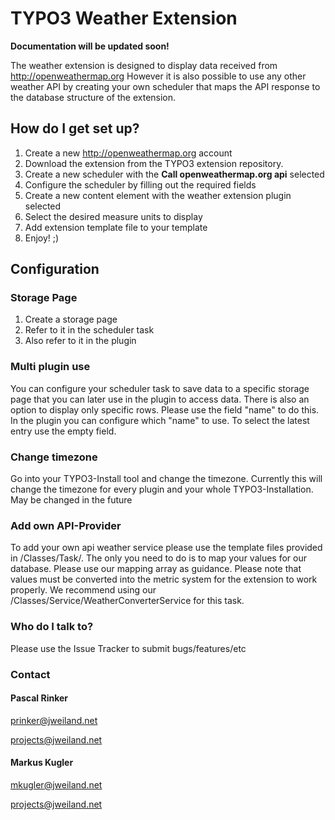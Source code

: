# TYPO3 Weather Extension #

**Documentation will be updated soon!**

The weather extension is designed to display data received from http://openweathermap.org
However it is also possible to use any other weather API by creating your own scheduler that maps the API response to the database structure of the extension.

## How do I get set up? ##

1. Create a new http://openweathermap.org account 
1. Download the extension from the TYPO3 extension repository.
1. Create a new scheduler with the **Call openweathermap.org api** selected
1. Configure the scheduler by filling out the required fields
1. Create a new content element with the weather extension plugin selected
1. Select the desired measure units to display
1. Add extension template file to your template
1. Enjoy! ;)

## Configuration ##
### Storage Page ###
1. Create a storage page
1. Refer to it in the scheduler task
1. Also refer to it in the plugin

### Multi plugin use ###
You can configure your scheduler task to save data to a specific storage page that you can later use in the plugin to access data.
There is also an option to display only specific rows. Please use the field "name" to do this. In the plugin you can configure which "name" to use. To select the latest entry use the empty field.

### Change timezone ###
Go into your TYPO3-Install tool and change the timezone. Currently this will change the timezone for every plugin and your whole TYPO3-Installation. May be changed in the future

### Add own API-Provider ###
To add your own api weather service please use the template files provided in /Classes/Task/. The only you need to do is to map your values for our database. Please use our mapping array as guidance. Please note that values must be converted into the metric system for the extension to work properly. We recommend using our /Classes/Service/WeatherConverterService for this task.


### Who do I talk to? ###

Please use the Issue Tracker to submit bugs/features/etc

### Contact ###
#### Pascal Rinker ####
prinker@jweiland.net

projects@jweiland.net

#### Markus Kugler ####
mkugler@jweiland.net

projects@jweiland.net